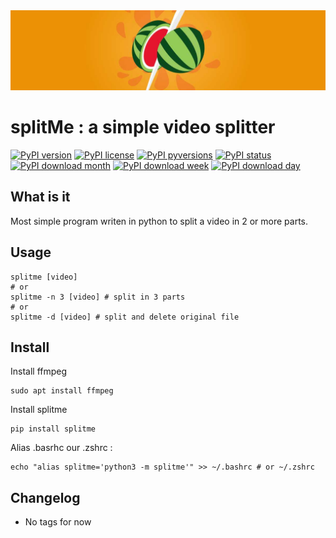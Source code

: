 <div align="center">
	<img src="./assets/img/banner.jpg">
</div>



# splitMe : a simple video splitter



[![PyPI version](https://badge.fury.io/py/splitme.svg)](https://badge.fury.io/py/splitme)
[![PyPI license](https://img.shields.io/pypi/l/splitme.svg)](https://pypi.python.org/pypi/splitme/)
[![PyPI pyversions](https://img.shields.io/pypi/pyversions/splitme.svg)](https://pypi.python.org/pypi/splitme/)
[![PyPI status](https://img.shields.io/pypi/status/splitme.svg)](https://pypi.python.org/pypi/splitme/)
[![PyPI download month](https://img.shields.io/pypi/dm/splitme.svg)](https://pypi.python.org/pypi/splitme/)
[![PyPI download week](https://img.shields.io/pypi/dw/splitme.svg)](https://pypi.python.org/pypi/splitme/)
[![PyPI download day](https://img.shields.io/pypi/dd/splitme.svg)](https://pypi.python.org/pypi/splitme/)
 

## What is it

Most simple program writen in python to split a video in 2 or more parts.

## Usage 

```shell
splitme [video] 
# or
splitme -n 3 [video] # split in 3 parts
# or 
splitme -d [video] # split and delete original file

```

## Install

Install ffmpeg
```shell
sudo apt install ffmpeg
```

Install splitme
```shell
pip install splitme
```

Alias .basrhc our .zshrc :  
```shell
echo "alias splitme='python3 -m splitme'" >> ~/.bashrc # or ~/.zshrc
```

## Changelog

- No tags for now